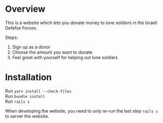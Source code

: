 # Overview

This is a website which lets you donate money to lone soldiers in the Israeli Defefse Forces.  

Steps:  

1. Sign up as a donor  
2. Choose the amount you want to donate
3. Feel great with yourself for helping out lone soldiers

# Installation

Run `yarn install --check-files`  
Run `bundle install`  
Run `rails s`  

When developing the website, you need to only re-run the last step `rails s` to server the website.
